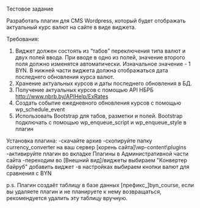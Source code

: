 Тестовое задание

Разработать плагин для CMS Wordpress, который будет отображать актуальный курс валют на сайте в виде виджета.

Требования: 
1)	Виджет должен состоять из “табов” переключения типа валют и двух полей ввода. При вводе в одно из полей, значение второго поля должно изменятся автоматически. Изначальное значение - 1 BYN. В нижней части виджета должна отображаться дата последнего обновления курса валют.
2)	Хранение актуальных курсов и даты последнего обновления в БД.
3)	Получение актуальных курсов с помощью API НБРБ http://www.nbrb.by/APIHelp/ExRates
4)	Создать событие ежедневного обновления курсов с помощью wp_schedule_event
5)	Использовать Bootstrap для табов, разметки и полей. Bootstrap подключать с помощью wp_enqueue_script и wp_enqueue_style в плагин 


Установка плагина:
-скачайте архив
-скопируйте папку currency_converter на ваш сервер [корень сайта]\wp-content\plugins
-активируйте плагин во вкладке Плагины в Административной части сайта
-переходим во [Внешний вид]/виджеты выбираем "Конвертер байруб" добавить виджет
-в настройках выбираем кнопки валют для сравнения с BYN

p.s. Плагин создаёт таблицу в базе данных [префикс_]byn_course, если вы удаляете плагин и не планируете к нему возвращаться, рекомендуется удалить эту таблицу вручную.
